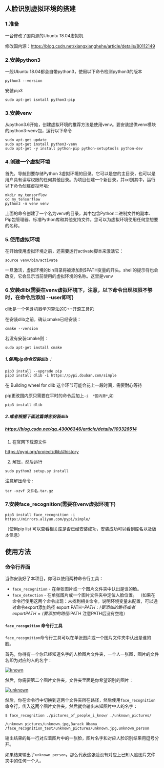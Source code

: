 ## 人脸识别虚拟环境的搭建

### 1.准备

一台修改了国内源的Ubuntu 18.04虚拟机

修改国内源：https://blog.csdn.net/xiangxianghehe/article/details/80112149

### 2.安装python3

一般Ubuntu 18.04都会自带python3，使用以下命令检测python3的版本

```shell
python3 --version
```

安装pip3

```shell
sudo apt-get isntall python3-pip
```

### 3.安装venv

从python3.6开始，创建虚拟环境的推荐方法是使用venv。要安装提供venv模块的python3-venv包，运行以下命令

```shell
sudo apt-get update
sudo apt-get install python3-venv
sudo apt-get -y install python-pip python-setuptools python-dev
```

### 4.创建一个虚拟环境

首先，导航到要存储Python 3虚拟环境的目录。它可以是您的主目录，也可以是用户具有读写权限的任何其他目录。为项目创建一个新目录，并cd到其中，运行以下命令创建虚拟环境:

```shell
mkdir my_tensorflow
cd my_tensorflow
python3 -m venv venv
```

上面的命令创建了一个名为venv的目录，其中包含Python二进制文件的副本、Pip包管理器、标准Python库和其他支持文件。您可以为虚拟环境使用任何您想要的名称。

### 5.使用虚拟环境

在开始使用虚拟环境之前，还需要运行activate脚本来激活它：

```shell
source venv/bin/activate
```

一旦激活，虚拟环境的bin目录将被添加到$PATH变量的开头。shell的提示符也会改变，它会显示当前使用的虚拟环境的名称。这里是venv

### 6.安装dlib(需要在venv虚拟环境下，注意，以下命令出现权限不够时，在命令后添加 --user即可)

dlib是一个包含机器学习算法的C++开源工具包

在安装dlib之前，确认cmake已经安装：

```shell
cmake --version
```

若没有安装cmake则：

```shell
sudo apt-get install cmake
```

##### 1.使用pip命令安装dlib：

```shell
pip3 install --upgrade pip
pip3 install dlib -i https://pypi.douban.com/simple
```

在 Building wheel for dlib 这个环节可能会花上一段时间，需要耐心等待

pip更改国内原只需要在平时的命令后加上`-i  *国内源*`,如

```shell
pip3 install dlib 
```


##### 2.或者根据下面这篇博客安装dlib

##### https://blog.csdn.net/qq_43006346/article/details/103326514

1) 在官网下载源文件

https://pypi.org/project/dlib/#history

2) 解压，然后运行

```shell
sudo python3 setup.py install
```

注意解压命令 :

```shell
tar -xzvf 文件名.tar.gz
```

### 7.安装face_recognition(需要在venv虚拟环境下)

```shell
pip3 install face_recognition -i https://mirrors.aliyun.com/pypi/simple/
```
（使用pip list 可以查看相关库是否已经安装成功，安装成功可以看到库名以及版本信息）
## 使用方法

### 命令行界面

当你安装好了本项目，你可以使用两种命令行工具：

- `face_recognition` - 在单张图片或一个图片文件夹中认出是谁的脸。
- `face_detection` - 在单张图片或一个图片文件夹中定位人脸位置。
（如果在命令行使用这两个命令出现：未找到相关命令，说明环境变量未配置，可以通过命令export添加路径
export PATH=$PATH:/要添加的路径
或者 
export PATH=/要添加的路径:$PATH
注意PATH后没有空格）
#### 

#### `face_recognition` 命令行工具

`face_recognition`命令行工具可以在单张图片或一个图片文件夹中认出是谁的脸。

首先，你得有一个你已经知道名字的人脸图片文件夹，一个人一张图，图片的文件名即为对应的人的名字：

[![known](https://cloud.githubusercontent.com/assets/896692/23582466/8324810e-00df-11e7-82cf-41515eba704d.png)](https://cloud.githubusercontent.com/assets/896692/23582466/8324810e-00df-11e7-82cf-41515eba704d.png)

然后，你需要第二个图片文件夹，文件夹里面是你希望识别的图片：

[![unknown](https://cloud.githubusercontent.com/assets/896692/23582465/81f422f8-00df-11e7-8b0d-75364f641f58.png)](https://cloud.githubusercontent.com/assets/896692/23582465/81f422f8-00df-11e7-8b0d-75364f641f58.png)

然后，你在命令行中切换到这两个文件夹所在路径，然后使用`face_recognition`命令行，传入这两个图片文件夹，然后就会输出未知图片中人的名字：

```shell
$ face_recognition ./pictures_of_people_i_know/ ./unknown_pictures/

/unknown_pictures/unknown.jpg,Barack Obama
/face_recognition_test/unknown_pictures/unknown.jpg,unknown_person
```

输出结果的每一行对应着图片中的一张脸，图片名字和对应人脸识别结果用逗号分开。

如果结果输出了`unknown_person`，那么代表这张脸没有对应上已知人脸图片文件夹中的任何一个人。


